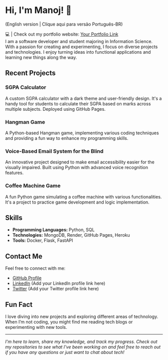 # Hi, I'm Manoj! 👋

(English version | Clique aqui para versão Português-BR)

💻 | Check out my portfolio website: [Your Portfolio Link](#)  
I am a software developer and student majoring in Information Science. With a passion for creating and experimenting, I focus on diverse projects and technologies. I enjoy turning ideas into functional applications and learning new things along the way.

## Recent Projects

### SGPA Calculator
A custom SGPA calculator with a dark theme and user-friendly design. It's a handy tool for students to calculate their SGPA based on marks across multiple subjects. Deployed using GitHub Pages.

### Hangman Game
A Python-based Hangman game, implementing various coding techniques and providing a fun way to enhance my programming skills.

### Voice-Based Email System for the Blind
An innovative project designed to make email accessibility easier for the visually impaired. Built using Python with advanced voice recognition features.

### Coffee Machine Game
A fun Python game simulating a coffee machine with various functionalities. It's a project to practice game development and logic implementation.

## Skills

- **Programming Languages:** Python, SQL
- **Technologies:** MongoDB, Render, GitHub Pages, Heroku
- **Tools:** Docker, Flask, FastAPI

## Contact Me

Feel free to connect with me:

- [GitHub Profile](https://github.com/manojsvgit)
- [LinkedIn](#) (Add your LinkedIn profile link here)
- [Twitter](#) (Add your Twitter profile link here)

## Fun Fact

I love diving into new projects and exploring different areas of technology. When I’m not coding, you might find me reading tech blogs or experimenting with new tools.

---

*I'm here to learn, share my knowledge, and track my progress. Check out my repositories to see what I've been working on and feel free to reach out if you have any questions or just want to chat about tech!*

